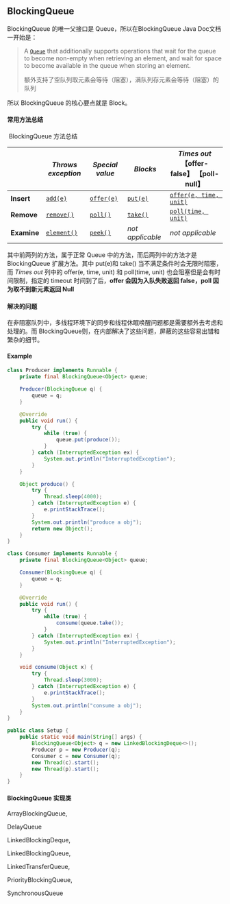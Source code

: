 ## BlockingQueue

BlockingQueue<E> 的唯一父接口是  Queue<E>，所以在BlockingQueue<E>  Java Doc文档一开始是：

> A [`Queue`](http://127.0.0.1:57801/Dash/loxudajq/java/util/Queue.html) that additionally supports operations that wait for the queue to become non-empty when retrieving an element, and wait for space to become available in the queue when storing an element.
>
> 额外支持了空队列取元素会等待（阻塞），满队列存元素会等待（阻塞）的队列

所以 BlockingQueue 的核心要点就是 Block。

#### 常用方法总结

​							BlockingQueue 方法总结

|             | *Throws exception* | *Special value* | *Blocks*         | *Times out* 【offer-false】 【poll-null】 |
| ----------- | ------------------ | --------------- | ---------------- | ----------------------------------------- |
| **Insert**  | [`add(e)`](~)      | [`offer(e)`](~) | [`put(e)`](~)    | [`offer(e, time, unit)`](~)               |
| **Remove**  | [`remove()`](~)    | [`poll()`](~)   | [`take()`](~)    | [`poll(time, unit)`](~)                   |
| **Examine** | [`element()`](~)   | [`peek()`](~)   | *not applicable* | *not applicable*                          |

其中前两列的方法，属于正常 Queue 中的方法，而后两列中的方法才是 BlockingQueue 扩展方法。其中 put(e)和 take() 当不满足条件时会无限时阻塞，而 *Times out* 列中的 offer(e, time, unit) 和  poll(time, unit) 也会阻塞但是会有时间限制，指定的 timeout 时间到了后，**offer 会因为入队失败返回 false，poll 因为取不到新元素返回 Null**

#### 解决的问题

在非阻塞队列中，多线程环境下的同步和线程休眠唤醒问题都是需要额外去考虑和处理的。而 BlockingQueue则，在内部解决了这些问题，屏蔽的这些容易出错和繁杂的细节。

#### Example

````java
class Producer implements Runnable {
    private final BlockingQueue<Object> queue;

    Producer(BlockingQueue q) {
        queue = q;
    }

    @Override
    public void run() {
        try {
            while (true) {
                queue.put(produce());
            }
        } catch (InterruptedException ex) {
            System.out.println("InterruptedException");
        }
    }

    Object produce() {
        try {
            Thread.sleep(4000);
        } catch (InterruptedException e) {
            e.printStackTrace();
        }
        System.out.println("produce a obj");
        return new Object();
    }
}

class Consumer implements Runnable {
    private final BlockingQueue<Object> queue;

    Consumer(BlockingQueue q) {
        queue = q;
    }

    @Override
    public void run() {
        try {
            while (true) {
                consume(queue.take());
            }
        } catch (InterruptedException ex) {
            System.out.println("InterruptedException");
        }
    }

    void consume(Object x) {
        try {
            Thread.sleep(3000);
        } catch (InterruptedException e) {
            e.printStackTrace();
        }
        System.out.println("consume a obj");
    }
}

public class Setup {
    public static void main(String[] args) {
        BlockingQueue<Object> q = new LinkedBlockingDeque<>();
        Producer p = new Producer(q);
        Consumer c = new Consumer(q);
        new Thread(c).start();
        new Thread(p).start();
    }
}

````

#### BlockingQueue 实现类

ArrayBlockingQueue,

DelayQueue

LinkedBlockingDeque, 

LinkedBlockingQueue, 

LinkedTransferQueue, 

PriorityBlockingQueue, 

SynchronousQueue